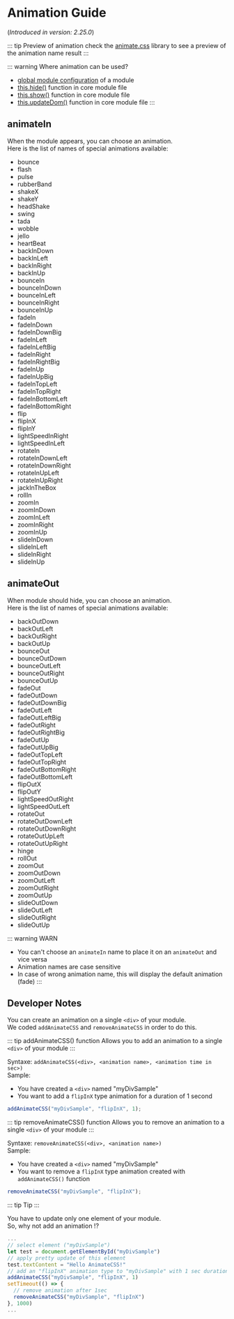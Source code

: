 # Animation Guide

(_Introduced in version: 2.25.0_)

::: tip Preview of animation
check the [animate.css](https://animate.style/) library to see a preview of the animation name result
:::

::: warning Where animation can be used?

 - [global module configuration](configuration.html#animated) of a module
 - [this.hide()](../development/core-module-file.html#this-hide-speed-callback-options) function in core module file
 - [this.show()](../development/core-module-file.html#this-show-speed-callback-options) function in core module file
 - [this.updateDom()](../development/core-module-file.html#this-updatedom-speed-options) function in core module file
:::

## animateIn

When the module appears, you can choose an animation.<br>
Here is the list of names of special animations available:

- bounce
- flash
- pulse
- rubberBand
- shakeX
- shakeY
- headShake
- swing
- tada
- wobble
- jello
- heartBeat
- backInDown
- backInLeft
- backInRight
- backInUp
- bounceIn
- bounceInDown
- bounceInLeft
- bounceInRight
- bounceInUp
- fadeIn
- fadeInDown
- fadeInDownBig
- fadeInLeft
- fadeInLeftBig
- fadeInRight
- fadeInRightBig
- fadeInUp
- fadeInUpBig
- fadeInTopLeft
- fadeInTopRight
- fadeInBottomLeft
- fadeInBottomRight
- flip
- flipInX
- flipInY
- lightSpeedInRight
- lightSpeedInLeft
- rotateIn
- rotateInDownLeft
- rotateInDownRight
- rotateInUpLeft
- rotateInUpRight
- jackInTheBox
- rollIn
- zoomIn
- zoomInDown
- zoomInLeft
- zoomInRight
- zoomInUp
- slideInDown
- slideInLeft
- slideInRight
- slideInUp

## animateOut

When module should hide, you can choose an animation.<br>
Here is the list of names of special animations available:

- backOutDown
- backOutLeft
- backOutRight
- backOutUp
- bounceOut
- bounceOutDown
- bounceOutLeft
- bounceOutRight
- bounceOutUp
- fadeOut
- fadeOutDown
- fadeOutDownBig
- fadeOutLeft
- fadeOutLeftBig
- fadeOutRight
- fadeOutRightBig
- fadeOutUp
- fadeOutUpBig
- fadeOutTopLeft
- fadeOutTopRight
- fadeOutBottomRight
- fadeOutBottomLeft
- flipOutX
- flipOutY
- lightSpeedOutRight
- lightSpeedOutLeft
- rotateOut
- rotateOutDownLeft
- rotateOutDownRight
- rotateOutUpLeft
- rotateOutUpRight
- hinge
- rollOut
- zoomOut
- zoomOutDown
- zoomOutLeft
- zoomOutRight
- zoomOutUp
- slideOutDown
- slideOutLeft
- slideOutRight
- slideOutUp

::: warning WARN
- You can't choose an `animateIn` name to place it on an `animateOut` and vice versa
- Animation names are case sensitive
- In case of wrong animation name, this will display the default animation (fade)
:::

## Developer Notes

You can create an animation on a single `<div>` of your module.<br>
We coded `addAnimateCSS` and `removeAnimateCSS` in order to do this.

::: tip addAnimateCSS() function
Allows you to add an animation to a single `<div>` of your module
:::

Syntaxe: `addAnimateCSS(<div>, <animation name>, <animation time in sec>)` <br>
Sample:

- You have created a `<div>` named "myDivSample"
- You want to add a `flipInX` type animation for a duration of 1 second

```javascript
addAnimateCSS("myDivSample", "flipInX", 1);
```

::: tip removeAnimateCSS() function
Allows you to remove an animation to a single `<div>` of your module
:::

Syntaxe: `removeAnimateCSS(<div>, <animation name>)` <br>
Sample:

- You have created a `<div>` named "myDivSample"
- You want to remove a `flipInX` type animation created with `addAnimateCSS()` function

```javascript
removeAnimateCSS("myDivSample", "flipInX");
```

::: tip Tip
:::

You have to update only one element of your module.<br>
So, why not add an animation !?

```javascript
...
// select element ("myDivSample")
let test = document.getElementById("myDivSample")
// apply pretty update of this element
test.textContent = "Hello AnimateCSS!"
// add an "flipInX" animation type to "myDivSample" with 1 sec duration
addAnimateCSS("myDivSample", "flipInX", 1)
setTimeout(() => {
  // remove animation after 1sec
  removeAnimateCSS("myDivSample", "flipInX")
}, 1000)
...
```

